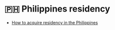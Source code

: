 # 🇵🇭 Philippines residency

* [How to acquire residency in the Philippines](https://tax-free.today/blog/residency-in-the-philippines/)
